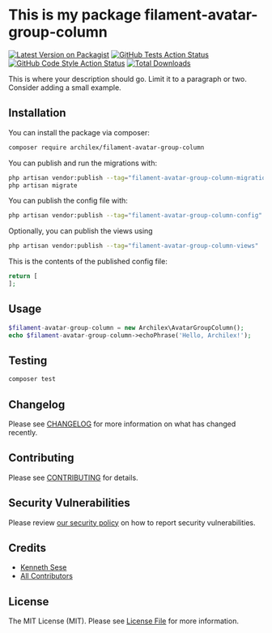 # This is my package filament-avatar-group-column

[![Latest Version on Packagist](https://img.shields.io/packagist/v/archilex/filament-avatar-group-column.svg?style=flat-square)](https://packagist.org/packages/archilex/filament-avatar-group-column)
[![GitHub Tests Action Status](https://img.shields.io/github/workflow/status/archilex/filament-avatar-group-column/run-tests?label=tests)](https://github.com/archilex/filament-avatar-group-column/actions?query=workflow%3Arun-tests+branch%3Amain)
[![GitHub Code Style Action Status](https://img.shields.io/github/workflow/status/archilex/filament-avatar-group-column/Check%20&%20fix%20styling?label=code%20style)](https://github.com/archilex/filament-avatar-group-column/actions?query=workflow%3A"Check+%26+fix+styling"+branch%3Amain)
[![Total Downloads](https://img.shields.io/packagist/dt/archilex/filament-avatar-group-column.svg?style=flat-square)](https://packagist.org/packages/archilex/filament-avatar-group-column)



This is where your description should go. Limit it to a paragraph or two. Consider adding a small example.

## Installation

You can install the package via composer:

```bash
composer require archilex/filament-avatar-group-column
```

You can publish and run the migrations with:

```bash
php artisan vendor:publish --tag="filament-avatar-group-column-migrations"
php artisan migrate
```

You can publish the config file with:

```bash
php artisan vendor:publish --tag="filament-avatar-group-column-config"
```

Optionally, you can publish the views using

```bash
php artisan vendor:publish --tag="filament-avatar-group-column-views"
```

This is the contents of the published config file:

```php
return [
];
```

## Usage

```php
$filament-avatar-group-column = new Archilex\AvatarGroupColumn();
echo $filament-avatar-group-column->echoPhrase('Hello, Archilex!');
```

## Testing

```bash
composer test
```

## Changelog

Please see [CHANGELOG](CHANGELOG.md) for more information on what has changed recently.

## Contributing

Please see [CONTRIBUTING](.github/CONTRIBUTING.md) for details.

## Security Vulnerabilities

Please review [our security policy](../../security/policy) on how to report security vulnerabilities.

## Credits

- [Kenneth Sese](https://github.com/archilex)
- [All Contributors](../../contributors)

## License

The MIT License (MIT). Please see [License File](LICENSE.md) for more information.

